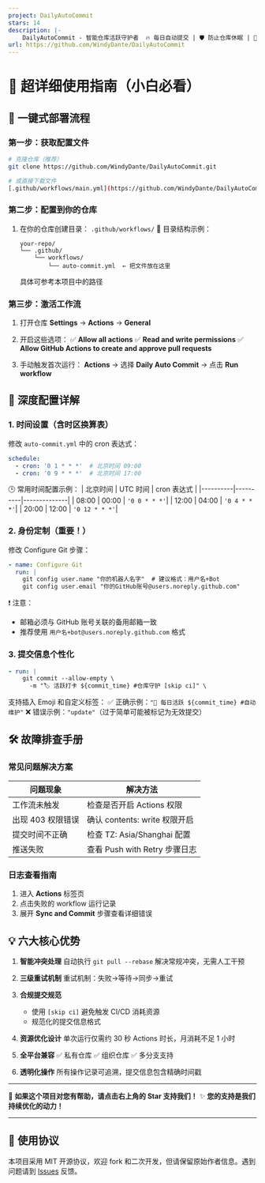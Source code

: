 ```yaml
---
project: DailyAutoCommit
stars: 14
description: |-
    DailyAutoCommit - 智能仓库活跃守护者  🔥 每日自动提交 | 🛡️ 防止仓库休眠 | 🚀 零配置部署  通过 GitHub Actions 实现全自动定时提交，智能解决代码冲突，支持私有仓库与多时段配置，新手友好型设计，3 分钟完成配置，让您的仓库永远保持活跃状态！
url: https://github.com/WindyDante/DailyAutoCommit
---
```


# 📘 超详细使用指南（小白必看）

## 🌟 一键式部署流程

### 第一步：获取配置文件
```bash
# 克隆仓库（推荐）
git clone https://github.com/WindyDante/DailyAutoCommit.git

# 或直接下载文件
[.github/workflows/main.yml](https://github.com/WindyDante/DailyAutoCommit/blob/master/.github/workflows/main.yml)
```

### 第二步：配置到你的仓库
1. 在你的仓库创建目录：
   `.github/workflows/`
   📂 目录结构示例：
   ```
   your-repo/
   └── .github/
       └── workflows/
           └── auto-commit.yml  ← 把文件放在这里
   ```
   具体可参考本项目中的路径

### 第三步：激活工作流
1. 打开仓库 **Settings** → **Actions** → **General**
2. 开启这些选项：
   ✅ **Allow all actions**
   ✅ **Read and write permissions**
   ✅ **Allow GitHub Actions to create and approve pull requests**

3. 手动触发首次运行：
   **Actions** → 选择 **Daily Auto Commit** → 点击 **Run workflow**

## 🔧 深度配置详解

### 1. 时间设置（含时区换算表）
修改 `auto-commit.yml` 中的 cron 表达式：
```yaml
schedule:
  - cron: '0 1 * * *'  # 北京时间 09:00
  - cron: '0 9 * * *'  # 北京时间 17:00
```

🕒 常用时间配置示例：
| 北京时间 | UTC 时间 | cron 表达式   |
|----------|----------|--------------|
| 08:00    | 00:00    | `'0 0 * * *'`|
| 12:00    | 04:00    | `'0 4 * * *'`|
| 20:00    | 12:00    | `'0 12 * * *'`|

### 2. 身份定制（重要！）
修改 Configure Git 步骤：
```yaml
- name: Configure Git
  run: |
    git config user.name "你的机器人名字"  # 建议格式：用户名+Bot
    git config user.email "你的GitHub账号@users.noreply.github.com"
```
❗ 注意：
- 邮箱必须与 GitHub 账号关联的备用邮箱一致
- 推荐使用 `用户名+bot@users.noreply.github.com` 格式

### 3. 提交信息个性化
```yaml
- run: |
    git commit --allow-empty \
      -m "🏷️ 活跃打卡 ${commit_time} #仓库守护 [skip ci]" \
```
支持插入 Emoji 和自定义标签：
✅ 正确示例：`"🚀 每日活跃 ${commit_time} #自动维护"`
❌ 错误示例：`"update"`（过于简单可能被标记为无效提交）

## 🛠️ 故障排查手册

### 常见问题解决方案
| 问题现象                | 解决方法                     |
|-------------------------|------------------------------|
| 工作流未触发           | 检查是否开启 Actions 权限    |
| 出现 403 权限错误      | 确认 contents: write 权限开启|
| 提交时间不正确         | 检查 TZ: Asia/Shanghai 配置  |
| 推送失败               | 查看 Push with Retry 步骤日志|

### 日志查看指南
1. 进入 **Actions** 标签页
2. 点击失败的 workflow 运行记录
3. 展开 **Sync and Commit** 步骤查看详细错误

## 💡 六大核心优势

1. **智能冲突处理**
   自动执行 `git pull --rebase` 解决常规冲突，无需人工干预

2. **三级重试机制**
   重试机制：失败→等待→同步→重试

3. **合规提交规范**
   - 使用 `[skip ci]` 避免触发 CI/CD 消耗资源
   - 规范化的提交信息格式

4. **资源优化设计**
   单次运行仅需约 30 秒 Actions 时长，月消耗不足 1 小时

5. **全平台兼容**
   ✅ 私有仓库 ✅ 组织仓库 ✅ 多分支支持

6. **透明化操作**
   所有操作记录可追溯，提交信息包含精确时间戳

---

🙌 **如果这个项目对您有帮助，请点击右上角的 Star 支持我们！**
✨ **您的支持是我们持续优化的动力！**

---

## 📜 使用协议
本项目采用 MIT 开源协议，欢迎 fork 和二次开发，但请保留原始作者信息。遇到问题请到 [Issues](https://github.com/WindyDante/DailyAutoCommit/issues/new) 反馈。


